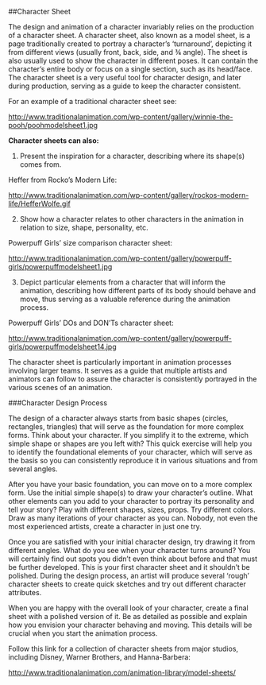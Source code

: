 ##Character Sheet

The design and animation of a character invariably relies on the production of a character sheet. A character sheet, also known as a model sheet, is a page traditionally created to portray a character’s ‘turnaround’, depicting it from different views (usually front, back, side, and ¾ angle). The sheet is also usually used to show the character in different poses. It can contain the character’s entire body or focus on a single section, such as its head/face. The character sheet is a very useful tool for character design, and later during production, serving as a guide to keep the character consistent.

For an example of a traditional character sheet see: 

http://www.traditionalanimation.com/wp-content/gallery/winnie-the-pooh/poohmodelsheet1.jpg

**Character sheets can also:**

1. Present the inspiration for a character, describing where its shape(s) comes from. 

 Heffer from Rocko’s Modern Life:
 
 http://www.traditionalanimation.com/wp-content/gallery/rockos-modern-life/HefferWolfe.gif

2. Show how a character relates to other characters in the animation in relation to size, shape, personality, etc.
	
 Powerpuff Girls’ size comparison character sheet:
 
 http://www.traditionalanimation.com/wp-content/gallery/powerpuff-girls/powerpuffmodelsheet1.jpg

3. Depict particular elements from a character that will inform the animation, describing how different parts of its body should behave and move, thus serving as a valuable reference during the animation process. 

 Powerpuff Girls’ DOs and DON’Ts character sheet:
 
 http://www.traditionalanimation.com/wp-content/gallery/powerpuff-girls/powerpuffmodelsheet14.jpg

The character sheet is particularly important in animation processes involving larger teams. It serves as a guide that multiple artists and animators can follow to assure the character is consistently portrayed in the various scenes of an animation.

###Character Design Process

The design of a character always starts from basic shapes (circles, rectangles, triangles) that will serve as the foundation for more complex forms. Think about your character. If you simplify it to the extreme, which simple shape or shapes are you left with? This quick exercise will help you to identify the foundational elements of your character, which will serve as the basis so you can consistently reproduce it in various situations and from several angles.

After you have your basic foundation, you can move on to a more complex form. Use the initial simple shape(s) to draw your character’s outline. What other elements can you add to your character to portray its personality and tell your story? Play with different shapes, sizes, props. Try different colors. Draw as many iterations of your character as you can. Nobody, not even the most experienced artists, create a character in just one try. 

Once you are satisfied with your initial character design, try drawing it from different angles. What do you see when your character turns around? You will certainly find out spots you didn’t even think about before and that must be further developed. This is your first character sheet and it shouldn’t be polished. During the design process, an artist will produce several ‘rough’ character sheets to create quick sketches and try out different character attributes. 

When you are happy with the overall look of your character, create a final sheet with a polished version of it. Be as detailed as possible and explain how you envision your character behaving and moving. This details will be crucial when you start the animation process.

Follow this link for a collection of character sheets from major studios, including Disney, Warner Brothers, and Hanna-Barbera:

http://www.traditionalanimation.com/animation-library/model-sheets/
